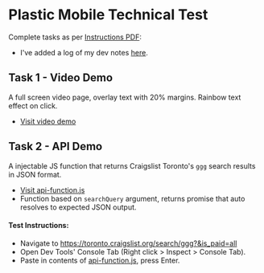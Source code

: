 # Plastic Mobile Technical Test

Complete tasks as per [Instructions PDF](https://github.com/htkoca/pm-technical-interview/blob/master/UI%20Dev%20test.pdf):
- I've added a log of my dev notes [here](https://github.com/htkoca/pm-technical-interview/blob/master/dev-notes.md).

## Task 1 - Video Demo
A full screen video page, overlay text with 20% margins. Rainbow text effect on click.
- [Visit video demo](https://htkoca.github.io/pm-technical-interview/video-demo/)

## Task 2 - API Demo
A injectable JS function that returns Craigslist Toronto's `ggg` search results in JSON format.
- [Visit api-function.js](https://github.com/htkoca/pm-technical-interview/blob/master/api-demo/api-function.js)
- Function based on `searchQuery` argument, returns promise that auto resolves to expected JSON output.

#### Test Instructions: 
- Navigate to https://toronto.craigslist.org/search/ggg?&is_paid=all
- Open Dev Tools' Console Tab (Right click > Inspect > Console Tab).
- Paste in contents of [api-function.js](https://github.com/htkoca/pm-technical-interview/blob/master/api-demo/api-function.js), press Enter.

